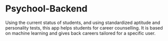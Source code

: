 # Psychool-Backend

Using the current status of students, and using standardized aptitude and personality tests, this app helps students for career counselling. It is based on machine learning and gives back careers tailored for a specific user.
